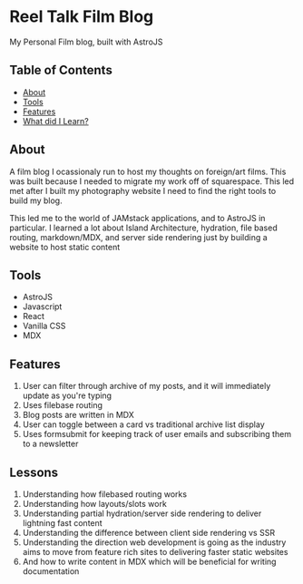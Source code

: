 # Reel Talk Film Blog

My Personal Film blog, built with AstroJS

## Table of Contents

- [About](#about)
- [Tools](#tools)
- [Features](#features)
- [What did I Learn?](#lessons)

## About

A film blog I ocassionaly run to host my thoughts on foreign/art films. This was built because I needed to migrate my work off of squarespace. This led met after I built my photography website I need to find the right tools to build my blog. 

This led me to the world of JAMstack applications, and to AstroJS in particular. I learned a lot about Island Architecture, hydration, file based routing, markdown/MDX, and server side rendering just by building a website to host static content

## Tools

- AstroJS
- Javascript
- React
- Vanilla CSS
- MDX

## Features

1. User can filter through archive of my posts, and it will immediately update as you're typing
2. Uses filebase routing
3. Blog posts are written in MDX
4. User can toggle between a card vs traditional archive list display
5. Uses formsubmit for keeping track of user emails and subscribing them to a newsletter


## Lessons

1. Understanding how filebased routing works
2. Understanding how layouts/slots work
3. Understanding partial hydration/server side rendering to deliver lightning fast content
4. Understanding the difference between client side rendering vs SSR
5. Understanding the direction web development is going as the industry aims to move from feature rich sites to delivering faster static websites
6. And how to write content in MDX which will be beneficial for writing documentation
